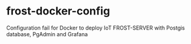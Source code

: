 # frost-docker-config
Configuration fail for Docker to deploy IoT FROST-SERVER with Postgis database, PgAdmin and Grafana
